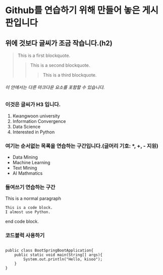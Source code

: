 # Github를 연습하기 위해 만들어 놓은 게시판입니다
## 위에 것보다 글씨가 조금 작습니다.(h2)
> This is a first blockquote.
> > This is a second blockquote.
> > > This is a third blockquote.
###### 이 안에서는 다른 마크다운 요소를 포함할 수 있습니다.
### 이것은 글씨가 H3 입니다.
1. Kwangwoon university
2. Information Convergence
4. Data Science
3. Interested in Python

### 여기는 순서없는 목록을 연습하는 구간입니다.(글머리 기호: *, +, - 지원)
* Data Mining
* Machine Learning
* Text Mining
* AI Mathmatics

### 들여쓰기 연습하는 구간
This is a normal paragraph

    This is a code block.
    I almost use Python.
    
end code block.

### 코드블럭 사용하기
<pre>
<code>
public class BootSpringBootApplication{
    public static void main(String[] args){
        System.out.println("Hello, kisoo");
    }
}
</code>
</pre>
